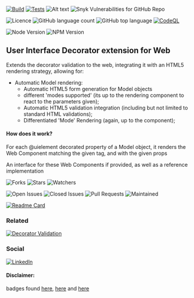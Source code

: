 [![Build](https://github.com/TiagoVenceslau/ui-decorators-web/actions/workflows/nodejs-build.yaml/badge.svg)](http://www.pdmfc.com)
[![Tests](https://github.com/TiagoVenceslau/ui-decorators-web/actions/workflows/jest-test.yaml/badge.svg)](http://www.pdmfc.com)
![Alt text](https://raw.github.com/TiagoVenceslau/ui-decorators-web/master/workdocs/badges/badge-lines.svg?sanitize=true)
![Snyk Vulnerabilities for GitHub Repo](https://img.shields.io/snyk/vulnerabilities/github/TiagoVenceslau/ui-decorators-web?style=plastic)

![Licence](https://img.shields.io/github/license/TiagoVenceslau/ui-decorators-web.svg)
![GitHub language count](https://img.shields.io/github/languages/count/TiagoVenceslau/ui-decorators-web?style=plastic)
![GitHub top language](https://img.shields.io/github/languages/top/TiagoVenceslau/ui-decorators-web?style=plastic)
[![CodeQL](https://github.com/starnowski/posmulten/workflows/CodeQL/badge.svg)](https://github.com/TiagoVenceslau/ui-decorators-web/actions?query=workflow%3ACodeQL)

![Node Version](https://img.shields.io/badge/dynamic/json.svg?url=https%3A%2F%2Fraw.githubusercontent.com%2Fbadges%2Fshields%2Fmaster%2Fpackage.json&label=Node&query=$.engines.node&colorB=blue)
![NPM Version](https://img.shields.io/badge/dynamic/json.svg?url=https%3A%2F%2Fraw.githubusercontent.com%2Fbadges%2Fshields%2Fmaster%2Fpackage.json&label=NPM&query=$.engines.npm&colorB=purple)


## User Interface Decorator extension for Web

Extends the decorator validation to the web, integrating it with an HTML5 rendering strategy, allowing for:
 - Automatic Model rendering:
   - Automatic HTML5 form generation for Model objects
   - different 'modes supported' (its up to the rendering component to react to the parameters given);
   - Automatic HTML5 validation integration (including but not limited to standard HTML validations);
   - Differentiated 'Mode' Rendering (again, up to the component);

#### How does it work?

For each @uielement decorated property of a Model object, it renders the Web Component matching the given tag, and with the given props

An interface for these Web Components if provided, as well as a reference implementation



![Forks](https://img.shields.io/github/forks/TiagoVenceslau/ui-decorators-web.svg)
![Stars](https://img.shields.io/github/stars/TiagoVenceslau/ui-decorators-web.svg)
![Watchers](https://img.shields.io/github/watchers/TiagoVenceslau/ui-decorators-web.svg)

![Open Issues](https://img.shields.io/github/issues/TiagoVenceslau/ui-decorators-web.svg)
![Closed Issues](https://img.shields.io/github/issues-closed/TiagoVenceslau/ui-decorators-web.svg)
![Pull Requests](https://img.shields.io/github/issues-pr-closed/TiagoVenceslau/ui-decorators-web.svg)
![Maintained](https://img.shields.io/badge/Maintained%3F-yes-green.svg)

[![Readme Card](https://github-readme-stats.vercel.app/api/pin/?username=TiagoVenceslau&repo=ui-decorators-web)](https://github.com/TiagoVenceslau/ui-decorators-web)

### Related

[![Decorator Validation](https://github-readme-stats.vercel.app/api/pin/?username=TiagoVenceslau&repo=decorator-validation)](https://github.com/TiagoVenceslau/decorator-validation)

### Social

[![LinkedIn](https://img.shields.io/badge/LinkedIn-0077B5?style=for-the-badge&logo=linkedin&logoColor=white)](https://www.linkedin.com/in/tiagovenceslau/)

#### Disclaimer:

badges found [here](https://dev.to/envoy_/150-badges-for-github-pnk), [here](https://github.com/alexandresanlim/Badges4-README.md-Profile#-social-) and [here](https://github.com/Ileriayo/markdown-badges)
